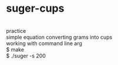 # suger-cups
<br>practice  
simple equation converting grams into cups  
working with command line arg  
$ make  
$ ./suger -s 200  
<br>
